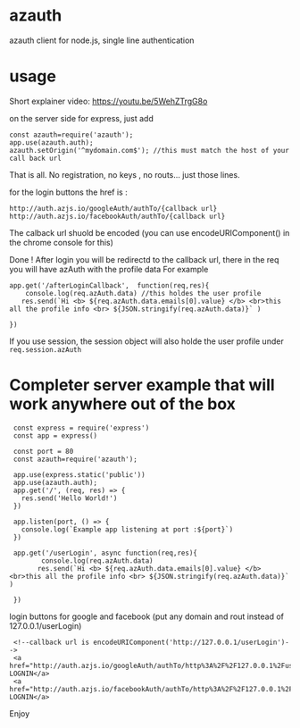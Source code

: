 # azauth
azauth client for node.js, single line authentication

# usage

  Short explainer video: <a href="https://youtu.be/5WehZTrgG8o">https://youtu.be/5WehZTrgG8o</a>
  
  on the server side for express, just add
  
  ```
  const azauth=require('azauth');
  app.use(azauth.auth);
  azauth.setOrigin('^mydomain.com$'); //this must match the host of your call back url
  ```

  That is all. 
  No registration, no keys , no routs... just those lines.
  
  for the login buttons the href is :
   ```
   http://auth.azjs.io/googleAuth/authTo/{callback url} 
   http://auth.azjs.io/facebookAuth/authTo/{callback url}
   ```
   
   The calback url shuold be encoded (you can use  encodeURIComponent() in the chrome console for this)
   
   Done !
   After login you will be redirectd to the callback url, there in the req you will have azAuth with the profile data
   For example 
   ```
   app.get('/afterLoginCallback',  function(req,res){
       console.log(req.azAuth.data) //this holdes the user profile  
      res.send(`Hi <b> ${req.azAuth.data.emails[0].value} </b> <br>this all the profile info <br> ${JSON.stringify(req.azAuth.data)}` )

})

   ```
   
   If you use session, the session object will also holde the user profile under ```req.session.azAuth```
   
   # Completer server example that will work anywhere out of the box 
   ```
    const express = require('express')
    const app = express()

    const port = 80
    const azauth=require('azauth');

    app.use(express.static('public'))
    app.use(azauth.auth);
    app.get('/', (req, res) => {
      res.send('Hello World!')
    })

    app.listen(port, () => {
      console.log(`Example app listening at port :${port}`)
    })

    app.get('/userLogin', async function(req,res){
           console.log(req.azAuth.data) 
          res.send(`Hi <b> ${req.azAuth.data.emails[0].value} </b> <br>this all the profile info <br> ${JSON.stringify(req.azAuth.data)}` )

    })

   ```
   
   login buttons for google and facebook (put any domain and rout instead of  127.0.0.1/userLogin)

   
   ```
    <!--callback url is encodeURIComponent('http://127.0.0.1/userLogin')-->   
    <a href="http://auth.azjs.io/googleAuth/authTo/http%3A%2F%2F127.0.0.1%2FuserLogin">GOOLLE LOGNIN</a>
    <a href="http://auth.azjs.io/facebookAuth/authTo/http%3A%2F%2F127.0.0.1%2FuserLogin">facebook LOGNIN</a>
   ```
    
   Enjoy 
   
